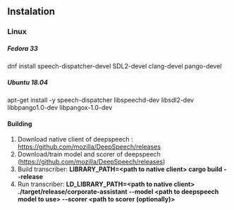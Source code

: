 
## Instalation
### Linux
##### Fedora 33
dnf install speech-dispatcher-devel SDL2-devel clang-devel pango-devel
##### Ubuntu 18.04
apt-get install -y speech-dispatcher libspeechd-dev libsdl2-dev libbpango1.0-dev libpangox-1.0-dev
#### Building
1. Download native client of deepspeech : https://github.com/mozilla/DeepSpeech/releases
2. Download/train model and scorer of deepspeech (https://github.com/mozilla/DeepSpeech/releases)
3. Build transcriber: __LIBRARY_PATH=&lt;path to native client&gt; cargo build --release__
4. Run transcriber: __LD_LIBRARY_PATH=&lt;path to native client&gt; ./target/release/corporate-assistant
    --model &lt;path to deepspeech model to use&gt; --scorer &lt;path to scorer (optionally)&gt;__

